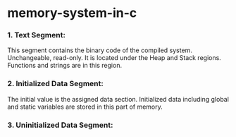 # memory-system-in-c
### 1. Text Segment:
This segment contains the binary code of the compiled system. Unchangeable, read-only. It is located under the Heap and Stack regions. Functions and strings are in this region.
### 2. Initialized Data Segment:
The initial value is the assigned data section. Initialized data including global and static variables are stored in this part of memory.
### 3. Uninitialized Data Segment: 
